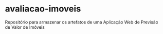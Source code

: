 # avaliacao-imoveis
Repositório para armazenar os artefatos de uma Aplicação Web de Previsão de Valor de Imóveis
